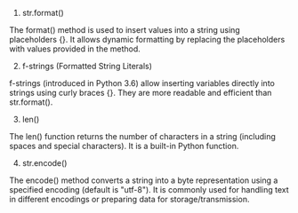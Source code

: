 

1. str.format()

The format() method is used to insert values into a string using placeholders {}. It allows dynamic formatting by replacing the placeholders with values provided in the method.

2. f-strings (Formatted String Literals)

f-strings (introduced in Python 3.6) allow inserting variables directly into strings using curly braces {}. They are more readable and efficient than str.format().

3. len()


The len() function returns the number of characters in a string (including spaces and special characters). It is a built-in Python function.

4. str.encode()

The encode() method converts a string into a byte representation using a specified encoding (default is "utf-8"). It is commonly used for handling text in different encodings or preparing data for storage/transmission.